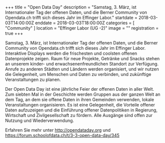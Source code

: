+++
title = "Open Data Day"
description = "Samstag, 3. März, ist Internationaler Tag der offenen Daten, und die Berner Community von Opendata.ch trifft sich dieses Jahr im Effinger Labor."
startdate = 2018-03-03T14:00:00Z
enddate = 2018-03-03T18:00:00Z
categories = [ "Community" ]
location = "Effinger Labor (UG -2)"
image = ""
registration = true
+++

Samstag, 3. März, ist Internationaler Tag der offenen Daten, und die Berner Community von Opendata.ch trifft sich dieses Jahr im Effinger Labor. Interaktive Displays werden die frischesten und coolsten offenen Datenprojekte zeigen. Raum für neue Projekte, Getränke und Snacks stehen an unserem kinder- und erwachsenenfreundlichen Standort zur Verfügung. Anrufe zu anderen Städten und Ländern werden organisiert, und wir nutzen die Gelegenheit, um Menschen und Daten zu verbinden, und zukünftige Veranstaltungen zu planen.

Der Open Data Day ist eine jährliche Feier der offenen Daten in aller Welt. Zum siebten Mal in der Geschichte werden Gruppen aus der ganzen Welt an dem Tag, an dem sie offene Daten in ihren Gemeinden verwenden, lokale Veranstaltungen organisieren. Es ist eine Gelegenheit, die Vorteile offener Daten aufzuzeigen und die Einführung offener Datenpolitiken in Regierung, Wirtschaft und Zivilgesellschaft zu fördern. Alle Ausgänge sind offen zur Nutzung und Wiederverwendung.

Erfahren Sie mehr unter http://opendataday.org und https://forum.schoolofdata.ch/t/3-3-open-data-day/345

